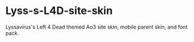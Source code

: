 # Lyss-s-L4D-site-skin
Lyssavirus's Left 4 Dead themed Ao3 site skin, mobile parent skin, and font pack.
